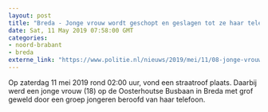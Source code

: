 ```yaml
---
layout: post
title: "Breda - Jonge vrouw wordt geschopt en geslagen tot ze haar telefoon afgeeft"
date: Sat, 11 May 2019 07:58:00 GMT
categories: 
- noord-brabant 
- breda 
externe_link: "https://www.politie.nl/nieuws/2019/mei/11/08-jonge-vrouw-wordt-geschopt-en-geslagen-tot-ze-haar-telefoon-afgeeft.html"
---
```


Op zaterdag 11 mei 2019 rond 02:00 uur, vond een straatroof plaats. Daarbij werd een jonge vrouw (18) op de Oosterhoutse Busbaan in Breda met grof geweld door een groep jongeren beroofd van haar telefoon.
